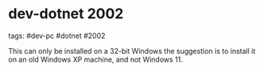# dev-dotnet 2002

tags: #dev-pc #dotnet #2002

This can only be installed on a 32-bit Windows the suggestion is to install it on an old Windows XP machine, and not Windows 11.

